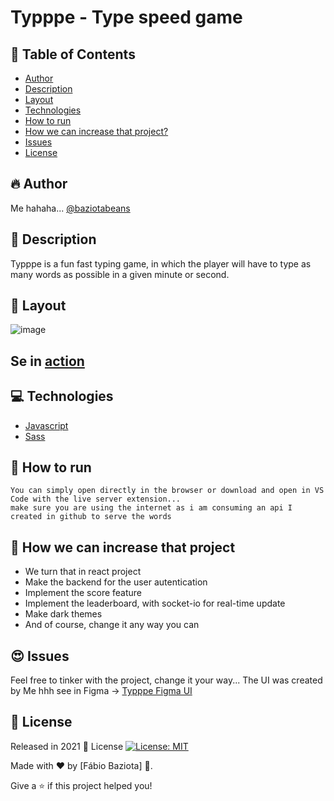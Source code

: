 # Typppe - Type speed game

## 📌 Table of Contents
- [Author](#fire-author)
- [Description](#pushpin-description)
- [Layout](#flower_playing_cards-layout)
- [Technologies](#computer-technologies)
- [How to run](#construction_worker-how-to-run)
- [How we can increase that project?](#barber-how-we-can-increase-that-project)
- [Issues](#heart_eyes-issues)
- [License](#closed_book-license)
## :fire: Author
Me hahaha...
[@baziotabeans](https://github.com/BaziotaBeans)
## :pushpin: Description
Typppe is a fun fast typing game, in which the player will have to type as many words as possible in a given minute or second.
## :flower_playing_cards: Layout
![image](https://user-images.githubusercontent.com/48324076/117391524-008fc580-aee8-11eb-9c75-fd0aeb54faee.png)
## Se in [action](https://baziotabeans.github.io/typppe/)

## :computer: Technologies 
- [Javascript](https://developer.mozilla.org/pt-BR/docs/Web/JavaScript)
- [Sass](https://sass-lang.com/)

## :construction_worker: How to run

```
You can simply open directly in the browser or download and open in VS Code with the live server extension...
make sure you are using the internet as i am consuming an api I created in github to serve the words
```

## :barber: How we can increase that project
- We turn that in react project
- Make the backend for the user autentication
- Implement the score feature
- Implement the leaderboard, with socket-io for real-time update
- Make dark themes
- And of course, change it any way you can

## :heart_eyes: Issues

Feel free to tinker with the project, change it your way...
The UI was created by Me hhh see in Figma -> [Typppe Figma UI](https://www.figma.com/file/DE7ufFqrkSfUZPOLr5b3Kn/Typppe?node-id=0%3A1)

## :closed_book: License

Released in 2021 📕 License [![License: MIT](https://img.shields.io/badge/License-MIT-yellow.svg)](https://opensource.org/licenses/MIT)

Made with ❤ by [Fábio Baziota] 🚀.

Give a ⭐️ if this project helped you! 
